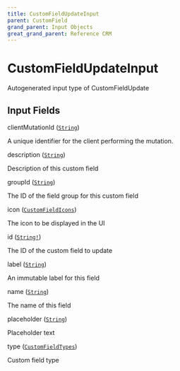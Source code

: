 ```yaml
---
title: CustomFieldUpdateInput
parent: CustomField
grand_parent: Input Objects
great_grand_parent: Reference CRM
---
```


<h1>CustomFieldUpdateInput</h1>

Autogenerated input type of CustomFieldUpdate

<h2>Input Fields</h2>

<div class="field-entry ">
  <span id="client_mutation_id" class="field-name anchored">clientMutationId (<code><a href="/docs/reference_crm/scalar/string">String</a></code>)</span>

  <div class="description-wrapper">
   <p>A unique identifier for the client performing the mutation.</p>

  </div>
</div>

<div class="field-entry ">
  <span id="description" class="field-name anchored">description (<code><a href="/docs/reference_crm/scalar/string">String</a></code>)</span>

  <div class="description-wrapper">
   <p>Description of this custom field</p>

  </div>
</div>

<div class="field-entry ">
  <span id="group_id" class="field-name anchored">groupId (<code><a href="/docs/reference_crm/scalar/string">String</a></code>)</span>

  <div class="description-wrapper">
   <p>The ID of the field group for this custom field</p>

  </div>
</div>

<div class="field-entry ">
  <span id="icon" class="field-name anchored">icon (<code><a href="/docs/reference_crm/enum/custom_field_icons">CustomFieldIcons</a></code>)</span>

  <div class="description-wrapper">
   <p>The icon to be displayed in the UI</p>

  </div>
</div>

<div class="field-entry ">
  <span id="id" class="field-name anchored">id (<code><a href="/docs/reference_crm/scalar/string">String!</a></code>)</span>

  <div class="description-wrapper">
   <p>The ID of the custom field to update</p>

  </div>
</div>

<div class="field-entry ">
  <span id="label" class="field-name anchored">label (<code><a href="/docs/reference_crm/scalar/string">String</a></code>)</span>

  <div class="description-wrapper">
   <p>An immutable label for this field</p>

  </div>
</div>

<div class="field-entry ">
  <span id="name" class="field-name anchored">name (<code><a href="/docs/reference_crm/scalar/string">String</a></code>)</span>

  <div class="description-wrapper">
   <p>The name of this field</p>

  </div>
</div>

<div class="field-entry ">
  <span id="placeholder" class="field-name anchored">placeholder (<code><a href="/docs/reference_crm/scalar/string">String</a></code>)</span>

  <div class="description-wrapper">
   <p>Placeholder text</p>

  </div>
</div>

<div class="field-entry ">
  <span id="type" class="field-name anchored">type (<code><a href="/docs/reference_crm/enum/custom_field_types">CustomFieldTypes</a></code>)</span>

  <div class="description-wrapper">
   <p>Custom field type</p>

  </div>
</div>

